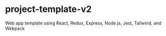# project-template-v2
Web app template using React, Redux, Express, Node.js, Jest, Tailwind, and Webpack
